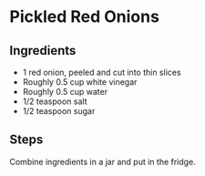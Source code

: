 # Pickled Red Onions

## Ingredients

- 1 red onion, peeled and cut into thin slices
- Roughly 0.5 cup white vinegar
- Roughly 0.5 cup water
- 1/2 teaspoon salt
- 1/2 teaspoon sugar

## Steps

Combine ingredients in a jar and put in the fridge.
